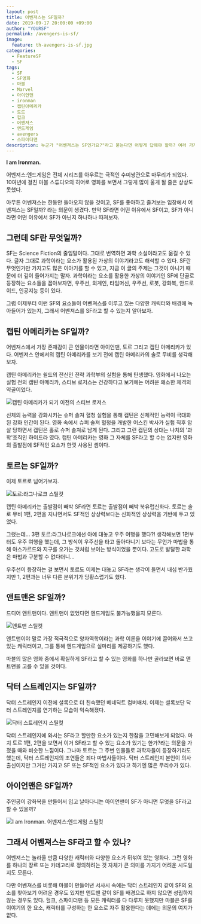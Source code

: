 ```yaml
---
layout: post
title: 어벤져스는 SF일까?
date: 2019-09-17 20:00:00 +09:00
author: "YOURSF"
permalink: /avengers-is-sf/
image:
  feature: th-avengers-is-sf.jpg
categories:
  - FeatureSF
  - SF
tags:
  - SF
  - SF영화
  - 마블
  - Marvel
  - 아이언맨
  - ironman
  - 캡틴아메리카
  - 토르
  - 헐크
  - 어벤져스
  - 엔드게임
  - avengers
  - 스파이더맨
description: 누군가 "어벤져스는 SF인가요?"라고 묻는다면 어떻게 답해야 할까? 여러 가지 캐릭터와 작품이 뒤섞여 있는 어벤져스가 SF인지 따져보려면 어벤져스를 구성하고 있는 다양한 캐릭터와 배경에 대해서 따져보면 될까? 아이언맨은 SF인가? 캡틴 아메리카는 SF인가? 토르는? 앤트맨은? 닥터 스트레인지는? 그런데 그 이전에 대체 SF란 무엇일까?
---
```


**I am Ironman.**

어벤져스:엔드게임은 전체 시리즈를 아우르는 극적인 수미쌍관으로 마무리가 되었다. 10여년에 걸친 마블 스튜디오의 히어로 영화를 보면서 그렇게 많이 울게 될 줄은 상상도 못했다. 

아무튼 어벤져스는 한동안 돌아오지 않을 것이고, SF를 좋아하고 즐겨보는 입장에서 어벤져스는 SF일까? 라는 의문이 생겼다. 만약 SF라면 어떤 이유에서 SF이고, SF가 아니라면 어떤 이유에서 SF가 아닌지 하나하나 따져보자. 

## 그런데 SF란 무엇일까? 

SF는 Science Fiction의 줄임말이다. 그대로 번역하면 과학 소설이라고도 옮길 수 있다. 글자 그대로 과학이라는 요소가 활용된 가상의 이야기라고도 해석할 수 있다. SF란 무엇인가만 가지고도 많은 이야기를 할 수 있고, 지금 이 글의 주제는 그것이 아니기 때문에 더 깊이 들어가지는 말자. 과학이라는 요소를 활용한 가상의 이야기인 SF에 단골로 등장하는 요소들을 꼽아보자면, 우주선, 외계인, 타임머신, 우주선, 로봇, 강화복, 안드로이드, 인공지능 등이 있다. 

그럼 이제부터 이런 SF의 요소들이 어벤져스를 이루고 있는 다양한 캐릭터와 배경에 녹아들어가 있는지, 그래서 어벤져스를 SF라고 할 수 있는지 알아보자.

## 캡틴 아메리카는 SF일까?

어벤져스에서 가장 존재감이 큰 인물이라면 아이언맨, 토르 그리고 캡틴 아메리카가 있다. 어벤져스 안에서의 캡틴 아메리카를 보기 전에 캡틴 아메리카의 솔로 무비를 생각해보자. 

캡틴 아메리카는 쉴드의 전신인 전략 과학부의 실험을 통해 탄생했다. 영화에서 나오는 실험 전의 캡틴 아메리카, 스티브 로저스는 건강하다고 보기에는 어려운 왜소한 체격의 약골이었다.

![캡틴 아메리카가 되기 이전의 스티브 로저스](https://movie-phinf.pstatic.net/20111223_162/1324643367329bpn3q_JPEG/movie_image.jpg?type=m665_443_2)

신체의 능력을 강화시키는 슈퍼 솔져 혈청 실험을 통해 캡틴은 신체적인 능력이 극대화된 강화 인간이 된다. 영화 속에서 슈퍼 솔져 혈청을 개발한 어스킨 박사가 실험 직후 암살 당하면서 캡틴은 홀로 슈퍼 솔져로 남게 된다. 그리고 그런 캡틴의 상대는 나치의 '과학'조직인 하이드라 였다. 캡틴 아메리카는 영화 그 자체를 SF라고 할 수는 없지만 영화의 출발점에 SF적인 요소가 한껏 사용된 셈이다. 

## 토르는 SF일까? 

이제 토르로 넘어가보자. 

![토르:라그나로크 스틸컷](https://movie-phinf.pstatic.net/20170907_95/1504747418161QAqfo_JPEG/movie_image.jpg?type=m665_443_2)

캡틴 아메리카는 출발점이 빼박 SF라면 토르는 출발점이 빼박 북유럽신화다. 토르는 솔로 무비 1편, 2편을 지나면서도 SF적인 상상력보다는 신화적인 상상력을 기반에 두고 있었다. 

그랬는데... 3편 토르:라그나로크에선 아예 대놓고 우주 여행을 했다?! 생각해보면 1편부터도 우주 여행을 했는데, 그 방식이 우주선을 타고 돌아다니기 보다는 무언가 마법을 통해 아스가르드와 지구를 오가는 것처럼 보이는 방식이었을 뿐이다. 고도로 발달한 과학은 마법과 구분할 수 없다더니...

우주선이 등장하는 걸 보면서 토르도 이제는 대놓고 SF라는 생각이 들면서 내심 반가웠지만 1, 2편과는 너무 다른 분위기가 당황스럽기도 했다. 

## 앤트맨은 SF일까? 

드디어 앤트맨이다. 앤트맨이 없었다면 엔드게임도 불가능했을지 모른다.

![앤트맨 스틸컷](https://movie-phinf.pstatic.net/20180625_184/1529893272720L5N9L_JPEG/movie_image.jpg?type=m665_443_2)

앤트맨이야 말로 가장 적극적으로 양자역학이라는 과학 이론을 이야기에 끌어와서 쓰고 있는 캐릭터이고, 그를 통해 엔드게임으로 실마리를 제공하기도 했다. 

마블의 많은 영화 중에서 확실하게 SF라고 할 수 있는 영화를 하나만 골라보면 바로 앤트맨을 고를 수 있을 것이다. 

## 닥터 스트레인지는 SF일까? 

닥터 스트레인지 이전에 셜록으로 더 친숙했던 베네딕트 컴버배치. 이제는 셜록보단 닥터 스트레인지를 연기하는 모습이 익숙해졌다. 

![닥터 스트레인지 스틸컷](https://movie-phinf.pstatic.net/20160805_112/1470382145904TMfjg_JPEG/movie_image.jpg?type=m665_443_2)

닥터 스트레인지에 와서는 SF라고 할만한 요소가 있는지 한참을 고민해보게 되었다. 마치 토르 1편, 2편을 보면서 이거 SF라고 할 수 있는 요소가 있기는 한가?라는 의문을 가졌을 때와 비슷한 느낌이다. 그나마 토르는 그 주변 인물들로 과학자들이 등장하기라도 했는데, 닥터 스트레인지의 조연들은 죄다 마법사들이다. 닥터 스트레인지 본인이 의사 출신이지만 그거만 가지고 SF 또는 SF적인 요소가 있다고 하기엔 많은 무리수가 있다. 

## 아이언맨은 SF일까?

주인공이 강화복을 만들어서 입고 날아다니는 아이언맨이 SF가 아니면 무엇을 SF라고 할 수 있을까?

![I am Ironman. 어벤져스:엔드게임 스틸컷](https://i.ytimg.com/vi/dSXsvEGAplc/maxresdefault.jpg)

## 그래서 어벤져스는 SF라고 할 수 있나?

어벤져스는 놀라울 만큼 다양한 캐릭터와 다양한 요소가 뒤섞여 있는 영화다. 그런 영화를 하나의 장르 또는 카테고리로 정의하려는 것 자체가 큰 의미를 가지기 어려운 시도일지도 모른다. 

다만 어벤져스를 비롯해 마블이 만들어낸 서사시 속에는 닥터 스트레인지 같이 SF의 요소를 찾아보기 어려운 경우도 있지만 앤트맨 같이 SF를 배경으로 하지 않으면 성립하지 않는 경우도 있다. 헐크, 스파이더맨 등 모든 캐릭터를 다 다루지 못했지만 마블은 SF를 이야기의 한 요소, 캐릭터를 구성하는 한 요소로 자주 활용한다는 데에는 의문의 여지가 없다. 

